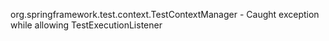 org.springframework.test.context.TestContextManager - Caught exception while allowing TestExecutionListener 


<!--stackedit_data:
eyJoaXN0b3J5IjpbLTI3ODQ4NTE2OF19
-->
